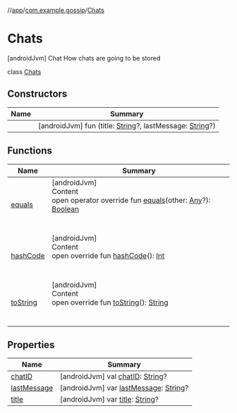 //[app](../../index.md)/[com.example.gossip](../index.md)/[Chats](index.md)



# Chats  
 [androidJvm] Chat How chats are going to be stored  
  
class [Chats](index.md)   


## Constructors  
  
|  Name|  Summary| 
|---|---|
| [<init>](-init-.md)|  [androidJvm] fun [<init>](-init-.md)(title: [String](https://kotlinlang.org/api/latest/jvm/stdlib/kotlin/-string/index.html)?, lastMessage: [String](https://kotlinlang.org/api/latest/jvm/stdlib/kotlin/-string/index.html)?)   <br>


## Functions  
  
|  Name|  Summary| 
|---|---|
| [equals](https://kotlinlang.org/api/latest/jvm/stdlib/kotlin/-any/equals.html)| [androidJvm]  <br>Content  <br>open operator override fun [equals](https://kotlinlang.org/api/latest/jvm/stdlib/kotlin/-any/equals.html)(other: [Any](https://kotlinlang.org/api/latest/jvm/stdlib/kotlin/-any/index.html)?): [Boolean](https://kotlinlang.org/api/latest/jvm/stdlib/kotlin/-boolean/index.html)  <br><br><br>
| [hashCode](https://kotlinlang.org/api/latest/jvm/stdlib/kotlin/-any/hash-code.html)| [androidJvm]  <br>Content  <br>open override fun [hashCode](https://kotlinlang.org/api/latest/jvm/stdlib/kotlin/-any/hash-code.html)(): [Int](https://kotlinlang.org/api/latest/jvm/stdlib/kotlin/-int/index.html)  <br><br><br>
| [toString](https://kotlinlang.org/api/latest/jvm/stdlib/kotlin/-any/to-string.html)| [androidJvm]  <br>Content  <br>open override fun [toString](https://kotlinlang.org/api/latest/jvm/stdlib/kotlin/-any/to-string.html)(): [String](https://kotlinlang.org/api/latest/jvm/stdlib/kotlin/-string/index.html)  <br><br><br>


## Properties  
  
|  Name|  Summary| 
|---|---|
| [chatID](index.md#com.example.gossip/Chats/chatID/#/PointingToDeclaration/)|  [androidJvm] val [chatID](index.md#com.example.gossip/Chats/chatID/#/PointingToDeclaration/): [String](https://kotlinlang.org/api/latest/jvm/stdlib/kotlin/-string/index.html)?   <br>
| [lastMessage](index.md#com.example.gossip/Chats/lastMessage/#/PointingToDeclaration/)|  [androidJvm] var [lastMessage](index.md#com.example.gossip/Chats/lastMessage/#/PointingToDeclaration/): [String](https://kotlinlang.org/api/latest/jvm/stdlib/kotlin/-string/index.html)?   <br>
| [title](index.md#com.example.gossip/Chats/title/#/PointingToDeclaration/)|  [androidJvm] var [title](index.md#com.example.gossip/Chats/title/#/PointingToDeclaration/): [String](https://kotlinlang.org/api/latest/jvm/stdlib/kotlin/-string/index.html)?   <br>

